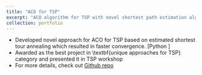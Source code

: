 ```yaml
---
title: "ACO for TSP"
excerpt: "ACO algorithm for TSP with novel shortest path estimation algortihm and deterministic tour fixing regularization"
collection: portfolio
---
```


* Developed novel approach for ACO for TSP based on estimated shortest tour annealing which resulted in faster convergence. [Python ]
* Awarded as the best project in \textbf{unique approaches for TSP} category and presented it in TSP workshop
* For more details, check out [Github repo](https://github.com/miraliahmadli/TSP)
